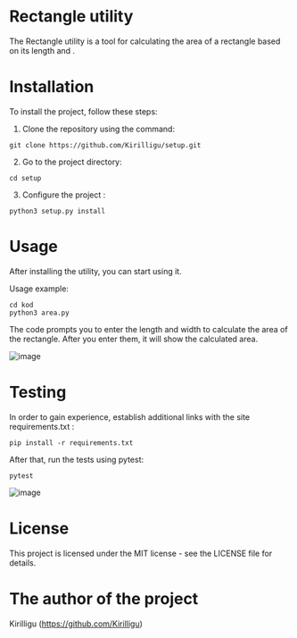 # Rectangle utility
The Rectangle utility is a tool for calculating the area of a rectangle based on its length and .

# Installation
To install the project, follow these steps:

1. Clone the repository using the command:
```
git clone https://github.com/Kirilligu/setup.git
```
2. Go to the project directory:
```
cd setup
```
3. Configure the project :
```
python3 setup.py install
```
# Usage
After installing the utility, you can start using it.

Usage example:
```
cd kod
python3 area.py
```
The code prompts you to enter the length and width to calculate the area of the rectangle. After you enter them, it will show the calculated area.

![image](https://github.com/Kirilligu/setup/assets/149255706/43148783-bccb-416b-9e32-ecb618797473)

# Testing
In order to gain experience, establish additional links with the site requirements.txt :
```
pip install -r requirements.txt
```
After that, run the tests using pytest:
```
pytest
```
![image](https://github.com/Kirilligu/setup/assets/149255706/fe4a779e-5002-4d62-a5b1-1578af20f0ef)

# License
This project is licensed under the MIT license - see the LICENSE file for details.

# The author of the project
Kirilligu (https://github.com/Kirilligu)
